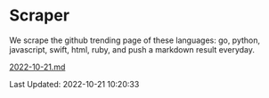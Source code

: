 # Scraper

We scrape the github trending page of these languages: go, python, javascript, swift, html, ruby, and push a markdown result everyday.

[2022-10-21.md](https://github.com/henson/Scraper/blob/master/2022-10-21.md)

Last Updated: 2022-10-21 10:20:33